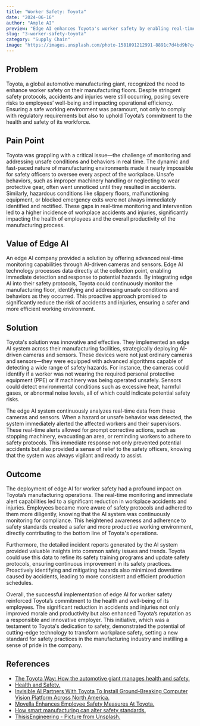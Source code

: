 ```yaml
---
title: "Worker Safety: Toyota"
date: "2024-06-16"
author: "Ample AI"
preview: "Edge AI enhances Toyota's worker safety by enabling real-time monitoring and immediate hazard detection, crucial for reducing accidents and improving operational efficiency. Deploying this technology ensures a safer and more productive working environment."
slug: "3-worker-safety-toyota"
category: "Supply Chain"
image: "https://images.unsplash.com/photo-1581091212991-8891c7d4bd9b?q=80&w=2787&auto=format&fit=crop&ixlib=rb-4.0.3&ixid=M3wxMjA3fDB8MHxwaG90by1wYWdlfHx8fGVufDB8fHx8fA%3D%3D"
---
```


## Problem
Toyota, a global automotive manufacturing giant, recognized the need to enhance worker safety on their manufacturing floors. Despite stringent safety protocols, accidents and injuries were still occurring, posing severe risks to employees’ well-being and impacting operational efficiency. Ensuring a safe working environment was paramount, not only to comply with regulatory requirements but also to uphold Toyota’s commitment to the health and safety of its workforce.

## Pain Point
Toyota was grappling with a critical issue—the challenge of monitoring and addressing unsafe conditions and behaviors in real time. The dynamic and fast-paced nature of manufacturing environments made it nearly impossible for safety officers to oversee every aspect of the workplace. Unsafe behaviors, such as improper machinery handling or neglecting to wear protective gear, often went unnoticed until they resulted in accidents. Similarly, hazardous conditions like slippery floors, malfunctioning equipment, or blocked emergency exits were not always immediately identified and rectified. These gaps in real-time monitoring and intervention led to a higher incidence of workplace accidents and injuries, significantly impacting the health of employees and the overall productivity of the manufacturing process.

## Value of Edge AI
An edge AI company provided a solution by offering advanced real-time monitoring capabilities through AI-driven cameras and sensors. Edge AI technology processes data directly at the collection point, enabling immediate detection and response to potential hazards. By integrating edge AI into their safety protocols, Toyota could continuously monitor the manufacturing floor, identifying and addressing unsafe conditions and behaviors as they occurred. This proactive approach promised to significantly reduce the risk of accidents and injuries, ensuring a safer and more efficient working environment.

## Solution
Toyota's solution was innovative and effective. They implemented an edge AI system across their manufacturing facilities, strategically deploying AI-driven cameras and sensors. These devices were not just ordinary cameras and sensors—they were equipped with advanced algorithms capable of detecting a wide range of safety hazards. For instance, the cameras could identify if a worker was not wearing the required personal protective equipment (PPE) or if machinery was being operated unsafely. Sensors could detect environmental conditions such as excessive heat, harmful gases, or abnormal noise levels, all of which could indicate potential safety risks.

The edge AI system continuously analyzes real-time data from these cameras and sensors. When a hazard or unsafe behavior was detected, the system immediately alerted the affected workers and their supervisors. These real-time alerts allowed for prompt corrective actions, such as stopping machinery, evacuating an area, or reminding workers to adhere to safety protocols. This immediate response not only prevented potential accidents but also provided a sense of relief to the safety officers, knowing that the system was always vigilant and ready to assist.

## Outcome
The deployment of edge AI for worker safety had a profound impact on Toyota’s manufacturing operations. The real-time monitoring and immediate alert capabilities led to a significant reduction in workplace accidents and injuries. Employees became more aware of safety protocols and adhered to them more diligently, knowing that the AI system was continuously monitoring for compliance. This heightened awareness and adherence to safety standards created a safer and more productive working environment, directly contributing to the bottom line of Toyota's operations.

Furthermore, the detailed incident reports generated by the AI system provided valuable insights into common safety issues and trends. Toyota could use this data to refine its safety training programs and update safety protocols, ensuring continuous improvement in its safety practices. Proactively identifying and mitigating hazards also minimized downtime caused by accidents, leading to more consistent and efficient production schedules.

Overall, the successful implementation of edge AI for worker safety reinforced Toyota’s commitment to the health and well-being of its employees. The significant reduction in accidents and injuries not only improved morale and productivity but also enhanced Toyota’s reputation as a responsible and innovative employer. This initiative, which was a testament to Toyota's dedication to safety, demonstrated the potential of cutting-edge technology to transform workplace safety, setting a new standard for safety practices in the manufacturing industry and instilling a sense of pride in the company.

## References

- [The Toyota Way: How the automotive giant manages health and safety.](https://manufacturingdigital.com/ai-and-automation/toyota-way-how-automotive-giant-manages-health-and-safety)
- [Health and Safety.](https://global.toyota/en/sustainability/esg/health-safety/)
- [Invisible AI Partners With Toyota To Install Ground-Breaking Computer Vision Platform Across North America.](https://www.invisible.ai/news/invisible-ai-partners-with-toyota-to-install-ground-breaking-computer-vision-platform-across-north-america)
- [Movella Enhances Employee Safety Measures At Toyota.](https://www.movella.com/company/press-room/movella-enhances-employee-safety-measures-at-toyota)
- [How smart manufacturing can alter safety standards.](https://manufacturingdigital.com/smart-manufacturing/how-smart-manufacturing-can-alter-safety-standards)
- [ThisisEngineering - Picture from Unsplash.](https://unsplash.com/photos/man-in-black-jacket-sitting-on-black-chair-WjOWazUPAss?utm_content=creditCopyText&utm_medium=referral&utm_source=unsplash)

